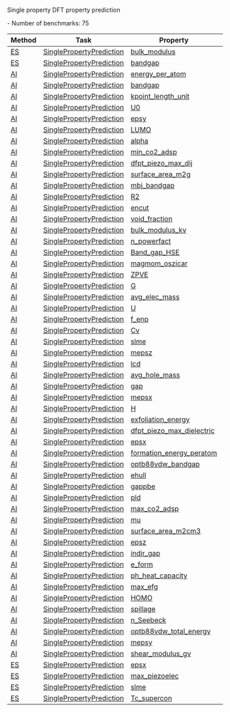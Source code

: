 Single property DFT property prediction

<!--number_of_benchmarks--> - Number of benchmarks: 75


















































<!--table_content--><table style="width:100%" id="j_table"><thead><tr><th>Method</th><th>Task</th><th>Property</th><th>Model name</th><th>Metric</th><th>Score</th><th>Team</th><th>Dataset</th><th>Size</th></tr></thead><tr><td><a href= "./ES" target="_blank">ES</a></td><td><a href= "./ES/SinglePropertyPrediction" target="_blank">SinglePropertyPrediction</a></td><td><a href= "./bulk_modulus" target="_blank">bulk_modulus</a></td><td><a href="https://www.nature.com/articles/s41524-020-00440-1" target="_blank">vasp_optb88vdw</a></td><td>MAE</td><td>5.732</td><td>JARVIS</td><td>dft_3d</td><td>21</td></tr><tr><td><a href= "./ES" target="_blank">ES</a></td><td><a href= "./ES/SinglePropertyPrediction" target="_blank">SinglePropertyPrediction</a></td><td><a href= "./bandgap" target="_blank">bandgap</a></td><td><a href="https://pubs.acs.org/doi/abs/10.1021/acs.chemmater.9b02166" target="_blank">vasp_tbmbj</a></td><td>MAE</td><td>0.498</td><td>JARVIS</td><td>dft_3d</td><td>54</td></tr><tr><td><a href= "./AI" target="_blank">AI</a></td><td><a href= "./AI/SinglePropertyPrediction" target="_blank">SinglePropertyPrediction</a></td><td><a href= "./energy_per_atom" target="_blank">energy_per_atom</a></td><td><a href="https://www.nature.com/articles/s41524-021-00650-1" target="_blank">alignn_model</a></td><td>MAE</td><td>0.751</td><td>JARVIS</td><td>qe_tb</td><td>829574</td></tr><tr><td><a href= "./AI" target="_blank">AI</a></td><td><a href= "./AI/SinglePropertyPrediction" target="_blank">SinglePropertyPrediction</a></td><td><a href= "./bandgap" target="_blank">bandgap</a></td><td><a href="https://www.nature.com/articles/s41524-021-00650-1" target="_blank">alignn_model</a></td><td>MAE</td><td>0.202</td><td>JARVIS</td><td>qmof</td><td>20424</td></tr><tr><td><a href= "./AI" target="_blank">AI</a></td><td><a href= "./AI/SinglePropertyPrediction" target="_blank">SinglePropertyPrediction</a></td><td><a href= "./kpoint_length_unit" target="_blank">kpoint_length_unit</a></td><td><a href="https://www.nature.com/articles/s41524-021-00650-1" target="_blank">alignn_model</a></td><td>MAE</td><td>9.515</td><td>JARVIS</td><td>dft_3d</td><td>55392</td></tr><tr><td><a href= "./AI" target="_blank">AI</a></td><td><a href= "./AI/SinglePropertyPrediction" target="_blank">SinglePropertyPrediction</a></td><td><a href= "./U0" target="_blank">U0</a></td><td><a href="https://www.nature.com/articles/s41524-021-00650-1" target="_blank">alignn_model</a></td><td>MAE</td><td>0.015</td><td>JARVIS</td><td>qm9_std_jctc</td><td>130829</td></tr><tr><td><a href= "./AI" target="_blank">AI</a></td><td><a href= "./AI/SinglePropertyPrediction" target="_blank">SinglePropertyPrediction</a></td><td><a href= "./epsy" target="_blank">epsy</a></td><td><a href="https://www.nature.com/articles/s41524-021-00650-1" target="_blank">alignn_model</a></td><td>MAE</td><td>19.999</td><td>JARVIS</td><td>dft_3d</td><td>44490</td></tr><tr><td><a href= "./AI" target="_blank">AI</a></td><td><a href= "./AI/SinglePropertyPrediction" target="_blank">SinglePropertyPrediction</a></td><td><a href= "./LUMO" target="_blank">LUMO</a></td><td><a href="https://www.nature.com/articles/s41524-021-00650-1" target="_blank">alignn_model</a></td><td>MAE</td><td>0.018</td><td>JARVIS</td><td>qm9_std_jctc</td><td>130829</td></tr><tr><td><a href= "./AI" target="_blank">AI</a></td><td><a href= "./AI/SinglePropertyPrediction" target="_blank">SinglePropertyPrediction</a></td><td><a href= "./alpha" target="_blank">alpha</a></td><td><a href="https://www.nature.com/articles/s41524-021-00650-1" target="_blank">alignn_model</a></td><td>MAE</td><td>0.056</td><td>JARVIS</td><td>qm9_std_jctc</td><td>130829</td></tr><tr><td><a href= "./AI" target="_blank">AI</a></td><td><a href= "./AI/SinglePropertyPrediction" target="_blank">SinglePropertyPrediction</a></td><td><a href= "./min_co2_adsp" target="_blank">min_co2_adsp</a></td><td><a href="https://www.nature.com/articles/s41524-021-00650-1" target="_blank">alignn_model</a></td><td>MAE</td><td>0.038</td><td>JARVIS</td><td>hmof</td><td>137651</td></tr><tr><td><a href= "./AI" target="_blank">AI</a></td><td><a href= "./AI/SinglePropertyPrediction" target="_blank">SinglePropertyPrediction</a></td><td><a href= "./dfpt_piezo_max_dij" target="_blank">dfpt_piezo_max_dij</a></td><td><a href="https://journals.aps.org/prl/abstract/10.1103/PhysRevLett.120.145301" target="_blank">cgcnn_model</a></td><td>MAE</td><td>16.013</td><td>CGCNN</td><td>dft_3d</td><td>3345</td></tr><tr><td><a href= "./AI" target="_blank">AI</a></td><td><a href= "./AI/SinglePropertyPrediction" target="_blank">SinglePropertyPrediction</a></td><td><a href= "./surface_area_m2g" target="_blank">surface_area_m2g</a></td><td><a href="https://www.nature.com/articles/s41524-021-00650-1" target="_blank">alignn_model</a></td><td>MAE</td><td>91.15</td><td>JARVIS</td><td>hmof</td><td>137651</td></tr><tr><td><a href= "./AI" target="_blank">AI</a></td><td><a href= "./AI/SinglePropertyPrediction" target="_blank">SinglePropertyPrediction</a></td><td><a href= "./mbj_bandgap" target="_blank">mbj_bandgap</a></td><td><a href="https://www.nature.com/articles/s41524-021-00650-1" target="_blank">alignn_model</a></td><td>MAE</td><td>0.31</td><td>JARVIS</td><td>dft_3d</td><td>18167</td></tr><tr><td><a href= "./AI" target="_blank">AI</a></td><td><a href= "./AI/SinglePropertyPrediction" target="_blank">SinglePropertyPrediction</a></td><td><a href= "./R2" target="_blank">R2</a></td><td><a href="https://www.nature.com/articles/s41524-021-00650-1" target="_blank">alignn_model</a></td><td>MAE</td><td>0.652</td><td>JARVIS</td><td>qm9_std_jctc</td><td>130829</td></tr><tr><td><a href= "./AI" target="_blank">AI</a></td><td><a href= "./AI/SinglePropertyPrediction" target="_blank">SinglePropertyPrediction</a></td><td><a href= "./encut" target="_blank">encut</a></td><td><a href="https://www.nature.com/articles/s41524-021-00650-1" target="_blank">alignn_model</a></td><td>MAE</td><td>133.796</td><td>JARVIS</td><td>dft_3d</td><td>55386</td></tr><tr><td><a href= "./AI" target="_blank">AI</a></td><td><a href= "./AI/SinglePropertyPrediction" target="_blank">SinglePropertyPrediction</a></td><td><a href= "./void_fraction" target="_blank">void_fraction</a></td><td><a href="https://www.nature.com/articles/s41524-021-00650-1" target="_blank">alignn_model</a></td><td>MAE</td><td>0.017</td><td>JARVIS</td><td>hmof</td><td>137651</td></tr><tr><td><a href= "./AI" target="_blank">AI</a></td><td><a href= "./AI/SinglePropertyPrediction" target="_blank">SinglePropertyPrediction</a></td><td><a href= "./bulk_modulus_kv" target="_blank">bulk_modulus_kv</a></td><td><a href="https://www.nature.com/articles/s41524-021-00650-1" target="_blank">alignn_model</a></td><td>MAE</td><td>10.399</td><td>JARVIS</td><td>dft_3d</td><td>19680</td></tr><tr><td><a href= "./AI" target="_blank">AI</a></td><td><a href= "./AI/SinglePropertyPrediction" target="_blank">SinglePropertyPrediction</a></td><td><a href= "./n_powerfact" target="_blank">n_powerfact</a></td><td><a href="https://www.nature.com/articles/s41524-021-00650-1" target="_blank">alignn_model</a></td><td>MAE</td><td>442.299</td><td>JARVIS</td><td>dft_3d</td><td>23210</td></tr><tr><td><a href= "./AI" target="_blank">AI</a></td><td><a href= "./AI/SinglePropertyPrediction" target="_blank">SinglePropertyPrediction</a></td><td><a href= "./Band_gap_HSE" target="_blank">Band_gap_HSE</a></td><td><a href="https://www.nature.com/articles/s41524-021-00650-1" target="_blank">alignn_model</a></td><td>MAE</td><td>0.377</td><td>JARVIS</td><td>snumat</td><td>10386</td></tr><tr><td><a href= "./AI" target="_blank">AI</a></td><td><a href= "./AI/SinglePropertyPrediction" target="_blank">SinglePropertyPrediction</a></td><td><a href= "./magmom_oszicar" target="_blank">magmom_oszicar</a></td><td><a href="https://www.nature.com/articles/s41524-021-00650-1" target="_blank">alignn_model</a></td><td>MAE</td><td>0.257</td><td>JARVIS</td><td>dft_3d</td><td>52210</td></tr><tr><td><a href= "./AI" target="_blank">AI</a></td><td><a href= "./AI/SinglePropertyPrediction" target="_blank">SinglePropertyPrediction</a></td><td><a href= "./ZPVE" target="_blank">ZPVE</a></td><td><a href="https://www.nature.com/articles/s41524-021-00650-1" target="_blank">alignn_model</a></td><td>MAE</td><td>0.002</td><td>JARVIS</td><td>qm9_std_jctc</td><td>130829</td></tr><tr><td><a href= "./AI" target="_blank">AI</a></td><td><a href= "./AI/SinglePropertyPrediction" target="_blank">SinglePropertyPrediction</a></td><td><a href= "./G" target="_blank">G</a></td><td><a href="https://www.nature.com/articles/s41524-021-00650-1" target="_blank">alignn_model</a></td><td>MAE</td><td>0.013</td><td>JARVIS</td><td>qm9_std_jctc</td><td>130829</td></tr><tr><td><a href= "./AI" target="_blank">AI</a></td><td><a href= "./AI/SinglePropertyPrediction" target="_blank">SinglePropertyPrediction</a></td><td><a href= "./avg_elec_mass" target="_blank">avg_elec_mass</a></td><td><a href="https://www.nature.com/articles/s41524-021-00650-1" target="_blank">alignn_model</a></td><td>MAE</td><td>0.085</td><td>JARVIS</td><td>dft_3d</td><td>17642</td></tr><tr><td><a href= "./AI" target="_blank">AI</a></td><td><a href= "./AI/SinglePropertyPrediction" target="_blank">SinglePropertyPrediction</a></td><td><a href= "./U" target="_blank">U</a></td><td><a href="https://www.nature.com/articles/s41524-021-00650-1" target="_blank">alignn_model</a></td><td>MAE</td><td>0.014</td><td>JARVIS</td><td>qm9_std_jctc</td><td>130829</td></tr><tr><td><a href= "./AI" target="_blank">AI</a></td><td><a href= "./AI/SinglePropertyPrediction" target="_blank">SinglePropertyPrediction</a></td><td><a href= "./f_enp" target="_blank">f_enp</a></td><td><a href="https://www.nature.com/articles/s41524-021-00650-1" target="_blank">alignn_model</a></td><td>MAE</td><td>0.102</td><td>JARVIS</td><td>qe_tb</td><td>829574</td></tr><tr><td><a href= "./AI" target="_blank">AI</a></td><td><a href= "./AI/SinglePropertyPrediction" target="_blank">SinglePropertyPrediction</a></td><td><a href= "./Cv" target="_blank">Cv</a></td><td><a href="https://www.nature.com/articles/s41524-021-00650-1" target="_blank">alignn_model</a></td><td>MAE</td><td>0.024</td><td>JARVIS</td><td>qm9_std_jctc</td><td>130829</td></tr><tr><td><a href= "./AI" target="_blank">AI</a></td><td><a href= "./AI/SinglePropertyPrediction" target="_blank">SinglePropertyPrediction</a></td><td><a href= "./slme" target="_blank">slme</a></td><td><a href="https://www.nature.com/articles/s41524-021-00650-1" target="_blank">alignn_model</a></td><td>MAE</td><td>4.521</td><td>JARVIS</td><td>dft_3d</td><td>9062</td></tr><tr><td><a href= "./AI" target="_blank">AI</a></td><td><a href= "./AI/SinglePropertyPrediction" target="_blank">SinglePropertyPrediction</a></td><td><a href= "./mepsz" target="_blank">mepsz</a></td><td><a href="https://www.nature.com/articles/s41524-021-00650-1" target="_blank">alignn_model</a></td><td>MAE</td><td>23.731</td><td>JARVIS</td><td>dft_3d</td><td>16809</td></tr><tr><td><a href= "./AI" target="_blank">AI</a></td><td><a href= "./AI/SinglePropertyPrediction" target="_blank">SinglePropertyPrediction</a></td><td><a href= "./lcd" target="_blank">lcd</a></td><td><a href="https://www.nature.com/articles/s41524-021-00650-1" target="_blank">alignn_model</a></td><td>MAE</td><td>0.751</td><td>JARVIS</td><td>hmof</td><td>137651</td></tr><tr><td><a href= "./AI" target="_blank">AI</a></td><td><a href= "./AI/SinglePropertyPrediction" target="_blank">SinglePropertyPrediction</a></td><td><a href= "./avg_hole_mass" target="_blank">avg_hole_mass</a></td><td><a href="https://www.nature.com/articles/s41524-021-00650-1" target="_blank">alignn_model</a></td><td>MAE</td><td>0.124</td><td>JARVIS</td><td>dft_3d</td><td>17642</td></tr><tr><td><a href= "./AI" target="_blank">AI</a></td><td><a href= "./AI/SinglePropertyPrediction" target="_blank">SinglePropertyPrediction</a></td><td><a href= "./gap" target="_blank">gap</a></td><td><a href="https://www.nature.com/articles/s41524-021-00650-1" target="_blank">alignn_model</a></td><td>MAE</td><td>0.035</td><td>JARVIS</td><td>qm9_std_jctc</td><td>130829</td></tr><tr><td><a href= "./AI" target="_blank">AI</a></td><td><a href= "./AI/SinglePropertyPrediction" target="_blank">SinglePropertyPrediction</a></td><td><a href= "./mepsx" target="_blank">mepsx</a></td><td><a href="https://www.nature.com/articles/s41524-021-00650-1" target="_blank">alignn_model</a></td><td>MAE</td><td>24.046</td><td>JARVIS</td><td>dft_3d</td><td>16809</td></tr><tr><td><a href= "./AI" target="_blank">AI</a></td><td><a href= "./AI/SinglePropertyPrediction" target="_blank">SinglePropertyPrediction</a></td><td><a href= "./H" target="_blank">H</a></td><td><a href="https://www.nature.com/articles/s41524-021-00650-1" target="_blank">alignn_model</a></td><td>MAE</td><td>0.014</td><td>JARVIS</td><td>qm9_std_jctc</td><td>130829</td></tr><tr><td><a href= "./AI" target="_blank">AI</a></td><td><a href= "./AI/SinglePropertyPrediction" target="_blank">SinglePropertyPrediction</a></td><td><a href= "./exfoliation_energy" target="_blank">exfoliation_energy</a></td><td><a href="https://www.nature.com/articles/s41524-021-00650-1" target="_blank">alignn_model</a></td><td>MAE</td><td>52.703</td><td>JARVIS</td><td>dft_3d</td><td>812</td></tr><tr><td><a href= "./AI" target="_blank">AI</a></td><td><a href= "./AI/SinglePropertyPrediction" target="_blank">SinglePropertyPrediction</a></td><td><a href= "./dfpt_piezo_max_dielectric" target="_blank">dfpt_piezo_max_dielectric</a></td><td><a href="https://www.nature.com/articles/s41524-021-00650-1" target="_blank">alignn_model</a></td><td>MAE</td><td>28.151</td><td>JARVIS</td><td>dft_3d</td><td>4704</td></tr><tr><td><a href= "./AI" target="_blank">AI</a></td><td><a href= "./AI/SinglePropertyPrediction" target="_blank">SinglePropertyPrediction</a></td><td><a href= "./epsx" target="_blank">epsx</a></td><td><a href="https://www.nature.com/articles/s41524-021-00650-1" target="_blank">alignn_model</a></td><td>MAE</td><td>20.394</td><td>JARVIS</td><td>dft_3d</td><td>44490</td></tr><tr><td><a href= "./AI" target="_blank">AI</a></td><td><a href= "./AI/SinglePropertyPrediction" target="_blank">SinglePropertyPrediction</a></td><td><a href= "./formation_energy_peratom" target="_blank">formation_energy_peratom</a></td><td><a href="https://www.nature.com/articles/s41524-021-00650-1" target="_blank">alignn_model</a></td><td>MAE</td><td>0.033</td><td>JARVIS</td><td>dft_3d</td><td>55713</td></tr><tr><td><a href= "./AI" target="_blank">AI</a></td><td><a href= "./AI/SinglePropertyPrediction" target="_blank">SinglePropertyPrediction</a></td><td><a href= "./optb88vdw_bandgap" target="_blank">optb88vdw_bandgap</a></td><td><a href="https://www.nature.com/articles/s41524-021-00650-1" target="_blank">alignn_model</a></td><td>MAE</td><td>0.142</td><td>JARVIS</td><td>dft_3d</td><td>55713</td></tr><tr><td><a href= "./AI" target="_blank">AI</a></td><td><a href= "./AI/SinglePropertyPrediction" target="_blank">SinglePropertyPrediction</a></td><td><a href= "./ehull" target="_blank">ehull</a></td><td><a href="https://www.nature.com/articles/s41524-021-00650-1" target="_blank">alignn_model</a></td><td>MAE</td><td>0.076</td><td>JARVIS</td><td>dft_3d</td><td>55364</td></tr><tr><td><a href= "./AI" target="_blank">AI</a></td><td><a href= "./AI/SinglePropertyPrediction" target="_blank">SinglePropertyPrediction</a></td><td><a href= "./gappbe" target="_blank">gappbe</a></td><td><a href="https://www.nature.com/articles/s41524-021-00650-1" target="_blank">alignn_model</a></td><td>MAE</td><td>0.218</td><td>JARVIS</td><td>mp</td><td>69239</td></tr><tr><td><a href= "./AI" target="_blank">AI</a></td><td><a href= "./AI/SinglePropertyPrediction" target="_blank">SinglePropertyPrediction</a></td><td><a href= "./pld" target="_blank">pld</a></td><td><a href="https://www.nature.com/articles/s41524-021-00650-1" target="_blank">alignn_model</a></td><td>MAE</td><td>0.92</td><td>JARVIS</td><td>hmof</td><td>137651</td></tr><tr><td><a href= "./AI" target="_blank">AI</a></td><td><a href= "./AI/SinglePropertyPrediction" target="_blank">SinglePropertyPrediction</a></td><td><a href= "./max_co2_adsp" target="_blank">max_co2_adsp</a></td><td><a href="https://www.nature.com/articles/s41524-021-00650-1" target="_blank">alignn_model</a></td><td>MAE</td><td>0.477</td><td>JARVIS</td><td>hmof</td><td>137651</td></tr><tr><td><a href= "./AI" target="_blank">AI</a></td><td><a href= "./AI/SinglePropertyPrediction" target="_blank">SinglePropertyPrediction</a></td><td><a href= "./mu" target="_blank">mu</a></td><td><a href="https://www.nature.com/articles/s41524-021-00650-1" target="_blank">alignn_model</a></td><td>MAE</td><td>0.025</td><td>JARVIS</td><td>qm9_std_jctc</td><td>130829</td></tr><tr><td><a href= "./AI" target="_blank">AI</a></td><td><a href= "./AI/SinglePropertyPrediction" target="_blank">SinglePropertyPrediction</a></td><td><a href= "./surface_area_m2cm3" target="_blank">surface_area_m2cm3</a></td><td><a href="https://www.nature.com/articles/s41524-021-00650-1" target="_blank">alignn_model</a></td><td>MAE</td><td>107.808</td><td>JARVIS</td><td>hmof</td><td>137651</td></tr><tr><td><a href= "./AI" target="_blank">AI</a></td><td><a href= "./AI/SinglePropertyPrediction" target="_blank">SinglePropertyPrediction</a></td><td><a href= "./epsz" target="_blank">epsz</a></td><td><a href="https://www.nature.com/articles/s41524-021-00650-1" target="_blank">alignn_model</a></td><td>MAE</td><td>19.568</td><td>JARVIS</td><td>dft_3d</td><td>44490</td></tr><tr><td><a href= "./AI" target="_blank">AI</a></td><td><a href= "./AI/SinglePropertyPrediction" target="_blank">SinglePropertyPrediction</a></td><td><a href= "./indir_gap" target="_blank">indir_gap</a></td><td><a href="https://www.nature.com/articles/s41524-021-00650-1" target="_blank">alignn_model</a></td><td>MAE</td><td>0.117</td><td>JARVIS</td><td>qe_tb</td><td>829574</td></tr><tr><td><a href= "./AI" target="_blank">AI</a></td><td><a href= "./AI/SinglePropertyPrediction" target="_blank">SinglePropertyPrediction</a></td><td><a href= "./e_form" target="_blank">e_form</a></td><td><a href="https://www.nature.com/articles/s41524-021-00650-1" target="_blank">alignn_model</a></td><td>MAE</td><td>0.022</td><td>JARVIS</td><td>mp</td><td>69239</td></tr><tr><td><a href= "./AI" target="_blank">AI</a></td><td><a href= "./AI/SinglePropertyPrediction" target="_blank">SinglePropertyPrediction</a></td><td><a href= "./ph_heat_capacity" target="_blank">ph_heat_capacity</a></td><td><a href="https://www.nature.com/articles/s41524-021-00650-1" target="_blank">alignn_model</a></td><td>MAE</td><td>9.606</td><td>JARVIS</td><td>dft_3d</td><td>12054</td></tr><tr><td><a href= "./AI" target="_blank">AI</a></td><td><a href= "./AI/SinglePropertyPrediction" target="_blank">SinglePropertyPrediction</a></td><td><a href= "./max_efg" target="_blank">max_efg</a></td><td><a href="https://www.nature.com/articles/s41524-021-00650-1" target="_blank">alignn_model</a></td><td>MAE</td><td>19.121</td><td>JARVIS</td><td>dft_3d</td><td>11865</td></tr><tr><td><a href= "./AI" target="_blank">AI</a></td><td><a href= "./AI/SinglePropertyPrediction" target="_blank">SinglePropertyPrediction</a></td><td><a href= "./HOMO" target="_blank">HOMO</a></td><td><a href="https://www.nature.com/articles/s41524-021-00650-1" target="_blank">alignn_model</a></td><td>MAE</td><td>0.019</td><td>JARVIS</td><td>qm9_std_jctc</td><td>130829</td></tr><tr><td><a href= "./AI" target="_blank">AI</a></td><td><a href= "./AI/SinglePropertyPrediction" target="_blank">SinglePropertyPrediction</a></td><td><a href= "./spillage" target="_blank">spillage</a></td><td><a href="https://www.nature.com/articles/s41524-021-00650-1" target="_blank">alignn_model</a></td><td>MAE</td><td>0.351</td><td>JARVIS</td><td>dft_3d</td><td>11375</td></tr><tr><td><a href= "./AI" target="_blank">AI</a></td><td><a href= "./AI/SinglePropertyPrediction" target="_blank">SinglePropertyPrediction</a></td><td><a href= "./n_Seebeck" target="_blank">n_Seebeck</a></td><td><a href="https://www.nature.com/articles/s41524-021-00650-1" target="_blank">alignn_model</a></td><td>MAE</td><td>40.921</td><td>JARVIS</td><td>dft_3d</td><td>23210</td></tr><tr><td><a href= "./AI" target="_blank">AI</a></td><td><a href= "./AI/SinglePropertyPrediction" target="_blank">SinglePropertyPrediction</a></td><td><a href= "./optb88vdw_total_energy" target="_blank">optb88vdw_total_energy</a></td><td><a href="https://www.nature.com/articles/s41524-021-00650-1" target="_blank">alignn_model</a></td><td>MAE</td><td>0.037</td><td>JARVIS</td><td>dft_3d</td><td>55713</td></tr><tr><td><a href= "./AI" target="_blank">AI</a></td><td><a href= "./AI/SinglePropertyPrediction" target="_blank">SinglePropertyPrediction</a></td><td><a href= "./mepsy" target="_blank">mepsy</a></td><td><a href="https://www.nature.com/articles/s41524-021-00650-1" target="_blank">alignn_model</a></td><td>MAE</td><td>23.648</td><td>JARVIS</td><td>dft_3d</td><td>16809</td></tr><tr><td><a href= "./AI" target="_blank">AI</a></td><td><a href= "./AI/SinglePropertyPrediction" target="_blank">SinglePropertyPrediction</a></td><td><a href= "./shear_modulus_gv" target="_blank">shear_modulus_gv</a></td><td><a href="https://www.nature.com/articles/s41524-021-00650-1" target="_blank">alignn_model</a></td><td>MAE</td><td>9.476</td><td>JARVIS</td><td>dft_3d</td><td>19680</td></tr><tr><td><a href= "./ES" target="_blank">ES</a></td><td><a href= "./ES/SinglePropertyPrediction" target="_blank">SinglePropertyPrediction</a></td><td><a href= "./epsx" target="_blank">epsx</a></td><td><a href="https://www.nature.com/articles/sdata201882" target="_blank">vasp_optb88vdw_linopt</a></td><td>MAE</td><td>1.464</td><td>JARVIS</td><td>dft_3d</td><td>16</td></tr><tr><td><a href= "./ES" target="_blank">ES</a></td><td><a href= "./ES/SinglePropertyPrediction" target="_blank">SinglePropertyPrediction</a></td><td><a href= "./max_piezoelec" target="_blank">max_piezoelec</a></td><td><a href="https://www.nature.com/articles/s41524-020-0337-2" target="_blank">vasp_optb88vdw_dfpt</a></td><td>MAE</td><td>1.085</td><td>JARVIS</td><td>dft_3d</td><td>16</td></tr><tr><td><a href= "./ES" target="_blank">ES</a></td><td><a href= "./ES/SinglePropertyPrediction" target="_blank">SinglePropertyPrediction</a></td><td><a href= "./slme" target="_blank">slme</a></td><td><a href="https://pubs.acs.org/doi/abs/10.1021/acs.chemmater.9b02166" target="_blank">vasp_tbmbj</a></td><td>MAE</td><td>5.093</td><td>JARVIS</td><td>dft_3d</td><td>5</td></tr><tr><td><a href= "./ES" target="_blank">ES</a></td><td><a href= "./ES/SinglePropertyPrediction" target="_blank">SinglePropertyPrediction</a></td><td><a href= "./Tc_supercon" target="_blank">Tc_supercon</a></td><td><a href="https://www.nature.com/articles/s41524-022-00933-1" target="_blank">qe_pbesol_gbrv</a></td><td>MAE</td><td>3.378</td><td>JARVIS</td><td>dft_3d</td><td>14</td></tr><!--table_content--></table>